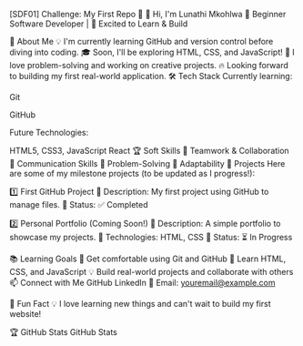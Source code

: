 [SDF01] Challenge: My First Repo 🚀
👋 Hi, I'm Lunathi Mkohlwa
🌱 Beginner Software Developer | 🚀 Excited to Learn & Build

🎯 About Me
💡 I'm currently learning GitHub and version control before diving into coding.
🎓 Soon, I'll be exploring HTML, CSS, and JavaScript!
🤖 I love problem-solving and working on creative projects.
🔥 Looking forward to building my first real-world application.
🛠️ Tech Stack
Currently learning:

Git

GitHub

Future Technologies:

HTML5, CSS3, JavaScript
React
🏆 Soft Skills
🤝 Teamwork & Collaboration
📢 Communication Skills
🎯 Problem-Solving
🚀 Adaptability
📌 Projects
Here are some of my milestone projects (to be updated as I progress!):

1️⃣ First GitHub Project
🔹 Description: My first project using GitHub to manage files.
🔹 Status: ✅ Completed

2️⃣ Personal Portfolio (Coming Soon!)
🔹 Description: A simple portfolio to showcase my projects.
🔹 Technologies: HTML, CSS 🔹 Status: ⏳ In Progress

📚 Learning Goals
🚀 Get comfortable using Git and GitHub
🎨 Learn HTML, CSS, and JavaScript
💡 Build real-world projects and collaborate with others
📫 Connect with Me
GitHub
LinkedIn
📧 Email: youremail@example.com

🚀 Fun Fact
💡 I love learning new things and can't wait to build my first website!

🏆 GitHub Stats
GitHub Stats
